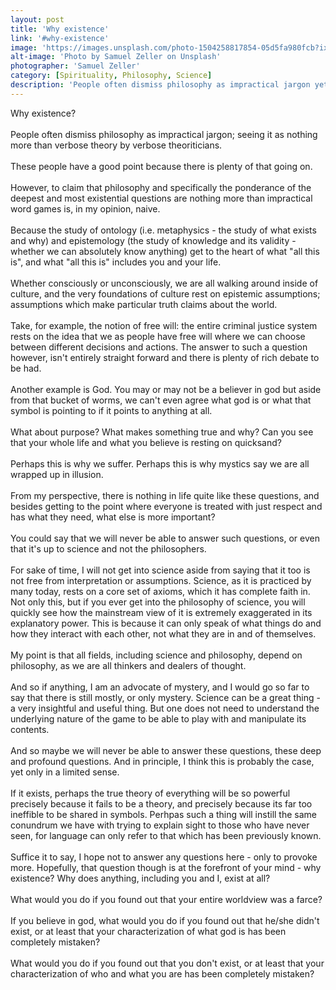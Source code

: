 ```yaml
---
layout: post
title: 'Why existence'
link: '#why-existence'
image: 'https://images.unsplash.com/photo-1504258817854-05d5fa980fcb?ixlib=rb-0.3.5&ixid=eyJhcHBfaWQiOjEyMDd9&s=647b0b62d9a293880c0fbcf043fa7314&auto=format&fit=crop&w=2734&q=80'
alt-image: 'Photo by Samuel Zeller on Unsplash'
photographer: 'Samuel Zeller'
category: [Spirituality, Philosophy, Science]
description: 'People often dismiss philosophy as impractical jargon yet fail to see how it is at the foundation of their life...'
---
```

Why existence?
<br>
<br>
People often dismiss philosophy as impractical jargon; seeing it as nothing more than verbose theory by verbose theoriticians.
<br>
<br>
These people have a good point because there is plenty of that going on.
<br>
<br>
However, to claim that philosophy and specifically the ponderance of the deepest and most existential questions are nothing more than impractical word games is, in my opinion, naive. 
<br>
<br>
Because the study of ontology (i.e. metaphysics - the study of what exists and why) and epistemology (the study of knowledge and its validity - whether we can absolutely know anything) get to the heart of what "all this is", and what "all this is" includes you and your life. 
<br>
<br>
Whether consciously or unconsciously, we are all walking around inside of culture, and the very foundations of culture rest on epistemic assumptions; assumptions which make particular truth claims about the world.
<br>
<br>
Take, for example, the notion of free will: the entire criminal justice system rests on the idea that we as people have free will where we can choose between different decisions and actions. The answer to such a question however, isn't entirely straight forward and there is plenty of rich debate to be had.
<br>
<br>
Another example is God. You may or may not be a believer in god but aside from that bucket of worms, we can't even agree what god is or what that symbol is pointing to if it points to anything at all.
<br>
<br>
What about purpose? What makes something true and why? Can you see that your whole life and what you believe is resting on quicksand?
<br>
<br>
Perhaps this is why we suffer. Perhaps this is why mystics say we are all wrapped up in illusion. 
<br>
<br>
From my perspective, there is nothing in life quite like these questions, and besides getting to the point where everyone is treated with just respect and has what they need, what else is more important?
<br>
<br>
You could say that we will never be able to answer such questions, or even that it's up to science and not the philosophers.
<br>
<br>
For sake of time,  I will not get into science aside from saying that it too is not free from interpretation or assumptions. Science, as it is practiced by many today, rests on a core set of axioms, which it has complete faith in. Not only this, but if you ever get into the philosophy of science, you will quickly see how the mainstream view of it is extremely exaggerated in its explanatory power. This is because it can only speak of what things do and how they interact with each other, not what they are in and of themselves. 
<br>
<br>
My point is that all fields, including science and philosophy, depend on philosophy, as we are all thinkers and dealers of thought.
<br>
<br>
And so if anything, I am an advocate of mystery, and I would go so far to say that there is still mostly, or only mystery. Science can be a great thing - a very insightful and useful thing. But one does not need to understand the underlying nature of the game to be able to play with and manipulate its contents.
<br>
<br>
And so maybe we will never be able to answer these questions, these deep and profound questions. And in principle, I think this is probably the case, yet only in a limited sense. 
<br>
<br>
If it exists, perhaps the true theory of everything will be so powerful precisely because it fails to be a theory, and precisely because its far too ineffible to be shared in symbols. Perhpas such a thing will instill the same conundrum we have with trying to explain sight to those who have never seen, for language can only refer to that which has been previously known.
<br>
<br>
Suffice it to say, I hope not to answer any questions here - only to provoke more. Hopefully, that question though is at the forefront of your mind - why existence? Why does anything, including you and I, exist at all?
<br>
<br>
What would you do if you found out that your entire worldview was a farce?
<br>
<br>
If you believe in god, what would you do if you found out that he/she didn't exist, or at least that your characterization of what god is has been completely mistaken?
<br>
<br>
What would you do if you found out that you don't exist, or at least that your characterization of who and what you are has been completely mistaken?
